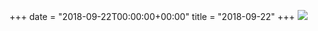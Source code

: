 +++
date = "2018-09-22T00:00:00+00:00"
title = "2018-09-22"
+++
<img class="img-fluid" src="/2018-09-22.jpg" />
